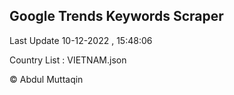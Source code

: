 

## Google Trends Keywords Scraper 
 
Last Update 10-12-2022 , 15:48:06

Country List :
VIETNAM.json



© Abdul Muttaqin 
